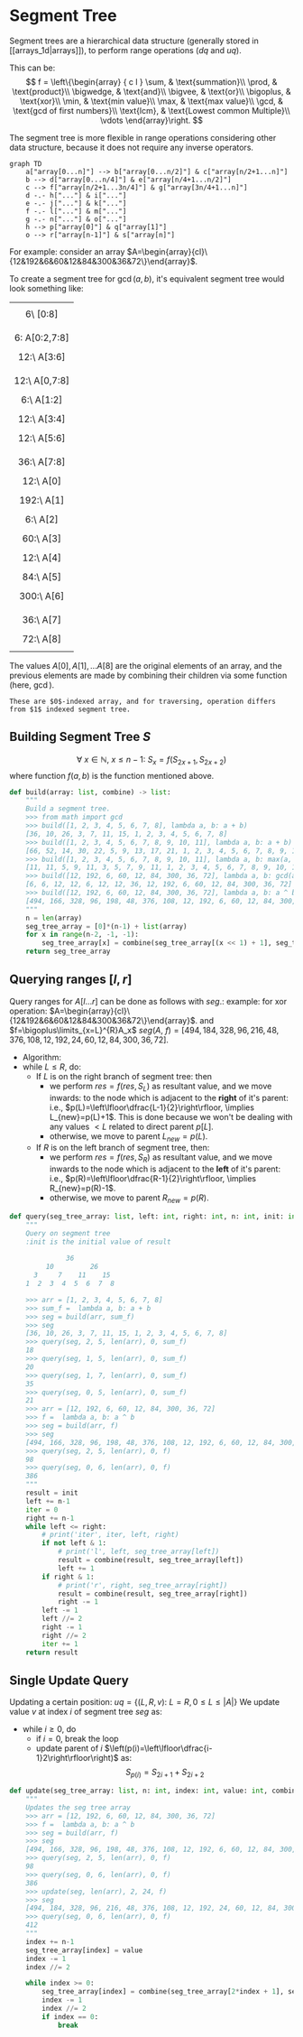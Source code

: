 # Segment Tree
Segment trees are a hierarchical data structure (generally stored in [[arrays_1d|arrays]]), to perform range operations ($dq$ and $uq$).

This can be:
$$
f = \left\{\begin{array} { c l }
\sum, & \text{summation}\\
\prod, & \text{product}\\
\bigwedge, & \text{and}\\
\bigvee, & \text{or}\\
\bigoplus, & \text{xor}\\
\min, & \text{min value}\\
\max, & \text{max value}\\
\gcd, & \text{gcd of first numbers}\\
\text{lcm}, & \text{Lowest common Multiple}\\
\vdots
\end{array}\right.
$$

The segment tree is more flexible in range operations considering other data structure, because it does not require any inverse operators.
```mermaid
graph TD
	a["array[0...n]"] --> b["array[0...n/2]"] & c["array[n/2+1...n]"]
	b --> d["array[0...n/4]"] & e["array[n/4+1...n/2]"]
	c --> f["array[n/2+1...3n/4]"] & g["array[3n/4+1...n]"]
	d -.- h["..."] & i["..."]
	e -.- j["..."] & k["..."]
	f -.- l["..."] & m["..."]
	g -.- n["..."] & o["..."]
	h --> p["array[0]"] & q["array[1]"]
	o --> r["array[n-1]"] & s["array[n]"]
```

For example: consider an array $A=\begin{array}{cl}\{12&192&6&60&12&84&300&36&72\}\end{array}$.

To create a segment tree for $\gcd{(a,b)}$, it's equivalent segment tree would look something like:

<table>
	<tr>
		<td colspan="9" class="math display">6\ [0:8]</td>
	</tr>
	<tr>
		<td colspan="5" class="math display">6: A[0:2,7:8]</td>
		<td colspan="4" class="math display">12:\ A[3:6]</td>
	</tr>
	<tr>
		<td colspan="3" class="math display">12:\ A[0,7:8]</td>
		<td colspan="2" class="math display">6:\ A[1:2]</td>
		<td colspan="2" class="math display">12:\ A[3:4]</td>
		<td colspan="2" class="math display">12:\ A[5:6]</td>
	</tr>
	<tr>
		<td colspan="2" class="math display">36:\ A[7:8]</td>
		<td class="math display">12:\ A[0]</td>
		<td class="math display">192:\ A[1]</td>
		<td class="math display">6:\ A[2]</td>
		<td class="math display">60:\ A[3]</td>
		<td class="math display">12:\ A[4]</td>
		<td class="math display">84:\ A[5]</td>
		<td class="math display">300:\ A[6]</td>
	</tr>
	<tr>
		<td class="math display">36:\ A[7]</td>
		<td class="math display">72:\ A[8]</td>
	</tr>
</table>

The values $A[0], A[1],\ldots A[8]$ are the original elements of an array, and the previous elements are made by combining their children via some function (here, $\gcd$).

```ad-note
These are $0$-indexed array, and for traversing, operation differs from $1$ indexed segment tree.
```

## Building Segment Tree $S$
$$
\forall\ x\in\mathbb{N},\ x\leq n-1:\ S_x=f(S_{2x+1}, S_{2x+2})
$$
where function $f(a,b)$ is the function mentioned above.

```python
def build(array: list, combine) -> list:
    """
    Build a segment tree.
    >>> from math import gcd
    >>> build([1, 2, 3, 4, 5, 6, 7, 8], lambda a, b: a + b)
    [36, 10, 26, 3, 7, 11, 15, 1, 2, 3, 4, 5, 6, 7, 8]
    >>> build([1, 2, 3, 4, 5, 6, 7, 8, 9, 10, 11], lambda a, b: a + b)
    [66, 52, 14, 30, 22, 5, 9, 13, 17, 21, 1, 2, 3, 4, 5, 6, 7, 8, 9, 10, 11]
    >>> build([1, 2, 3, 4, 5, 6, 7, 8, 9, 10, 11], lambda a, b: max(a, b))
    [11, 11, 5, 9, 11, 3, 5, 7, 9, 11, 1, 2, 3, 4, 5, 6, 7, 8, 9, 10, 11]
    >>> build([12, 192, 6, 60, 12, 84, 300, 36, 72], lambda a, b: gcd(a, b))
    [6, 6, 12, 12, 6, 12, 12, 36, 12, 192, 6, 60, 12, 84, 300, 36, 72]
    >>> build([12, 192, 6, 60, 12, 84, 300, 36, 72], lambda a, b: a ^ b)
    [494, 166, 328, 96, 198, 48, 376, 108, 12, 192, 6, 60, 12, 84, 300, 36, 72]
    """
    n = len(array)
    seg_tree_array = [0]*(n-1) + list(array)
    for x in range(n-2, -1, -1):
        seg_tree_array[x] = combine(seg_tree_array[(x << 1) + 1], seg_tree_array[(x << 1) + 2])
    return seg_tree_array
```

## Querying ranges $[l,r]$
Query ranges for $A[l\ldots r]$ can be done as follows with $seg$.:
example: for xor operation: 
$A=\begin{array}{cl}\{12&192&6&60&12&84&300&36&72\}\end{array}$.
and $f=\bigoplus\limits_{x=L}^{R}A_x$
$seg(A,\ f)=[494, 184, 328, 96, 216, 48, 376, 108, 12, 192, 24, 60, 12, 84, 300, 36, 72]$.
- Algorithm:
- while $L\leq R$, do:
	- If $L$ is on the right branch of segment tree: then
		- we perform $res=f(res,S_L)$ as resultant value, and we move inwards: to the node which is adjacent to the **right** of it's parent: i.e., $p(L)=\left\lfloor\dfrac{L-1}{2}\right\rfloor, \implies L_{new}=p(L)+1$. This is done because we won't be dealing with any values $<L$ related to direct parent $p[L]$.
		- otherwise, we move to parent $L_{new}=p(L)$.
	- If $R$ is on the left branch of segment tree, then:
		- we perform $res=f(res, S_R)$ as resultant value, and we move inwards to the node which is adjacent to the **left** of it's parent: i.e., $p(R)=\left\lfloor\dfrac{R-1}{2}\right\rfloor, \implies R_{new}=p(R)-1$.
		- otherwise, we move to parent $R_{new}=p(R)$.

```python
def query(seg_tree_array: list, left: int, right: int, n: int, init: int, combine):
    """
    Query on segment tree
    :init is the initial value of result
            
              36
         10         26
      3     7    11    15
    1  2  3  4  5  6  7  8        

    >>> arr = [1, 2, 3, 4, 5, 6, 7, 8]
    >>> sum_f =  lambda a, b: a + b
    >>> seg = build(arr, sum_f)
    >>> seg
    [36, 10, 26, 3, 7, 11, 15, 1, 2, 3, 4, 5, 6, 7, 8]
    >>> query(seg, 2, 5, len(arr), 0, sum_f)
    18
    >>> query(seg, 1, 5, len(arr), 0, sum_f)
    20
    >>> query(seg, 1, 7, len(arr), 0, sum_f)
    35
    >>> query(seg, 0, 5, len(arr), 0, sum_f)
    21
    >>> arr = [12, 192, 6, 60, 12, 84, 300, 36, 72]
    >>> f =  lambda a, b: a ^ b
    >>> seg = build(arr, f)
    >>> seg
    [494, 166, 328, 96, 198, 48, 376, 108, 12, 192, 6, 60, 12, 84, 300, 36, 72]
    >>> query(seg, 2, 5, len(arr), 0, f)
    98
    >>> query(seg, 0, 6, len(arr), 0, f)
    386
    """
    result = init
    left += n-1
    iter = 0
    right += n-1
    while left <= right:
        # print('iter', iter, left, right)
        if not left & 1:
            # print('l', left, seg_tree_array[left])
            result = combine(result, seg_tree_array[left])
            left += 1
        if right & 1:
            # print('r', right, seg_tree_array[right])
            result = combine(result, seg_tree_array[right])
            right -= 1
        left -= 1
        left //= 2
        right -= 1
        right //= 2
        iter += 1
    return result
```

## Single Update Query
Updating a certain position:
$uq = \{(L, R, v):\ L=R, 0 \leq L \leq |A|\}$
We update value $v$ at index $i$ of segment tree $seg$ as:
- while $i\geq0$, do
	- if $i=0$, break the loop
	- update parent of $i$ $\left(p(i)=\left\lfloor\dfrac{i-1}2\right\rfloor\right)$ as:
$$
S_{p(i)}=S_{2i+1}+S_{2i+2}
$$
```python
def update(seg_tree_array: list, n: int, index: int, value: int, combine) -> int:
    """
    Updates the seg tree array
    >>> arr = [12, 192, 6, 60, 12, 84, 300, 36, 72]
    >>> f =  lambda a, b: a ^ b
    >>> seg = build(arr, f)
    >>> seg
    [494, 166, 328, 96, 198, 48, 376, 108, 12, 192, 6, 60, 12, 84, 300, 36, 72]
    >>> query(seg, 2, 5, len(arr), 0, f)
    98
    >>> query(seg, 0, 6, len(arr), 0, f)
    386
    >>> update(seg, len(arr), 2, 24, f)
    >>> seg
    [494, 184, 328, 96, 216, 48, 376, 108, 12, 192, 24, 60, 12, 84, 300, 36, 72]
    >>> query(seg, 0, 6, len(arr), 0, f)
    412
    """
    index += n-1
    seg_tree_array[index] = value
    index -= 1
    index //= 2

    while index >= 0:
        seg_tree_array[index] = combine(seg_tree_array[2*index + 1], seg_tree_array[2*index + 2])
        index -= 1
        index //= 2
        if index == 0:
            break
```
